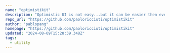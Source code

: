 ```yaml
---
name: "optimistikit"
description: "Optimistic UI is not easy...but it can be easier then ever in SvelteKit with Optimistikit!"
repo_url: "https://github.com/paoloricciuti/optimistikit"
author: "pablopang"
homepage: "https://github.com/paoloricciuti/optimistikit"
updated: "2024-08-09T15:28:39.348Z"
tags: 
  - utility
---
```

